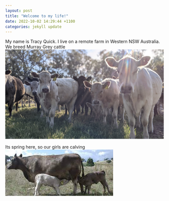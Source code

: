 ```yaml
---
layout: post
title: "Welcome to my life!"
date: 2022-10-02 14:29:44 +1100
categories: jekyll update
---
```


My name is Tracy Quick. I live on a remote farm in Western NSW Australia.
We breed Murray Grey cattle \
![mooMoos](/images/mgCattle.jpg)

Its spring here, so our girls are calving \
![babies](/images/mgCalf.jpg)
